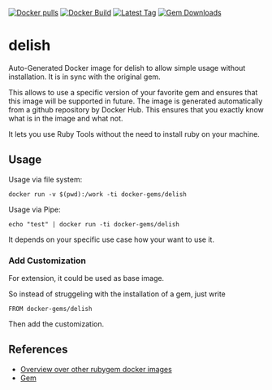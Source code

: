 [![Docker pulls](https://img.shields.io/docker/pulls/rubygem/delish.svg)](https://hub.docker.com/r/rubygem/delish/)
[![Docker Build](https://img.shields.io/docker/automated/rubygem/delish.svg)](https://hub.docker.com/r/rubygem/delish/)
[![Latest Tag](https://img.shields.io/github/tag/docker-rubygem/delish.svg)](https://hub.docker.com/r/rubygem/delish/)
[![Gem Downloads](https://img.shields.io/gem/dt/delish.svg)](https://rubygems.org/gems/delish/)
# delish

Auto-Generated Docker image for delish to allow simple usage without installation.
It is in sync with the original gem.

This allows to use a specific version of your favorite gem and ensures that this image will be supported in future.
The image is generated automatically from a github repository by Docker Hub.
This ensures that you exactly know what is in the image and what not.

It lets you use Ruby Tools without the need to install ruby on your machine.

## Usage

Usage via file system:

`docker run -v $(pwd):/work -ti docker-gems/delish`

Usage via Pipe:

`echo "test" | docker run -ti docker-gems/delish`

It depends on your specific use case how your want to use it.

### Add Customization

For extension, it could be used as base image.

So instead of struggeling with the installation of a gem, just write

`FROM docker-gems/delish`

Then add the customization.

## References

 - [Overview over other rubygem docker images](https://github.com/thinkbot/docker-rubygem)
 - [Gem](https://rubygems.org/gems/delish/)
